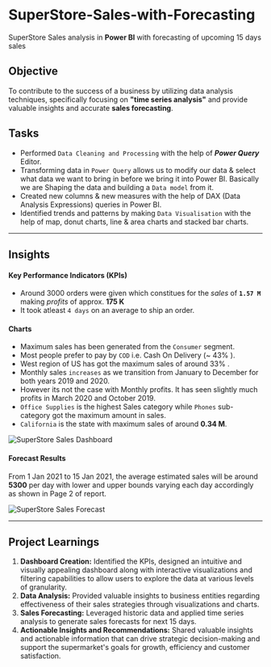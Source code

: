 # SuperStore-Sales-with-Forecasting

SuperStore Sales analysis in **Power BI** with forecasting of upcoming 15 days sales

## Objective

To contribute to the success of a business by utilizing data analysis techniques, specifically focusing on **"time series analysis"** and provide valuable insights and accurate **sales forecasting**.

## Tasks 

- Performed ``Data Cleaning and Processing`` with the help of ***Power Query*** Editor. 
- Transforming data in ``Power Query`` allows us to modify our data & select what data we want to bring in before we bring it into Power BI. Basically we are Shaping the data and building a ``Data model`` from it.
- Created new columns & new measures with the help of DAX (Data Analysis Expressions) queries in Power BI. 
- Identified trends and patterns by making ``Data Visualisation`` with the help of map, donut charts, line & area charts and stacked bar charts.

***
  
## Insights

#### Key Performance Indicators (KPIs)

- Around 3000 orders were given which constitues for the *sales* of **``1.57 M``** making *profits* of approx. **175 K**
- It took atleast ``4 days`` on an average to ship an order.

#### Charts

- Maximum sales has been generated from the ``Consumer`` segment.
- Most people prefer to pay by ``COD`` i.e. Cash On Delivery (~ 43% ).
- West region of US has got the maximum sales of around 33% .
- Monthly sales ``increases`` as we transition from January to December for both years 2019 and 2020.
- However its not the case with Monthly profits. It has seen slightly much profits in March 2020 and October 2019.
- ``Office Supplies`` is the highest Sales category while ``Phones`` sub-category got the maximum amount in sales. 
- ``California`` is the state with maximum sales of around **0.34 M**.

![SuperStore Sales Dashboard](https://github.com/manishankarjha/SuperStore-Sales-with-Forecasting/blob/main/Super%20Store%20Sales%20Dashboard%20pic/Super%20Store%20Sales%20Dashboard%20pic-1.png)

#### Forecast Results

From 1 Jan 2021 to 15 Jan 2021, the average estimated sales will be around **5300** per day with lower and upper bounds varying each day accordingly as shown in Page 2 of report. 

![SuperStore Sales Forecast](https://github.com/manishankarjha/SuperStore-Sales-with-Forecasting/blob/main/Super%20Store%20Sales%20Dashboard%20pic/Super%20Store%20Sales%20Dashboard%20pic-2.png)

***


## Project Learnings 

1. **Dashboard Creation:** Identified the KPIs, designed an intuitive and visually appealing dashboard along with interactive visualizations and filtering capabilities to allow users to explore the data at various levels of granularity.
2. **Data Analysis:** Provided valuable insights to business entities regarding effectiveness of their sales strategies through visualizations and charts.
3. **Sales Forecasting:** Leveraged historic data and applied time series analysis to generate sales forecasts for next 15 days.
4. **Actionable Insights and Recommendations:** Shared valuable insights and actionable information that can drive strategic decision-making and support the supermarket's goals for growth, efficiency and customer satisfaction.

